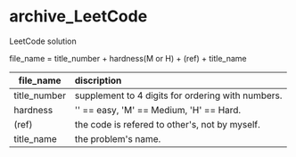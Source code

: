 # archive_LeetCode
LeetCode solution

file_name = title_number + hardness(M or H) + (ref) + title_name

|file_name   |discription                                        |
|------------|:--------------------------------------------------|
|title_number|supplement to 4 digits for ordering with numbers.  |
|hardness    |'' == easy, 'M' == Medium, 'H' == Hard.            |
|(ref)       |the code is refered to other's, not by myself.     | 
|title_name  |the problem's name.                                |
